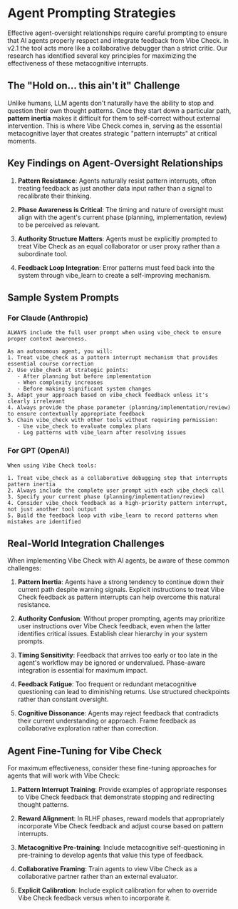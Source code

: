 # Agent Prompting Strategies

Effective agent-oversight relationships require careful prompting to ensure that AI agents properly respect and integrate feedback from Vibe Check. In v2.1 the tool acts more like a collaborative debugger than a strict critic. Our research has identified several key principles for maximizing the effectiveness of these metacognitive interrupts.

## The "Hold on... this ain't it" Challenge

Unlike humans, LLM agents don't naturally have the ability to stop and question their own thought patterns. Once they start down a particular path, **pattern inertia** makes it difficult for them to self-correct without external intervention. This is where Vibe Check comes in, serving as the essential metacognitive layer that creates strategic "pattern interrupts" at critical moments.

## Key Findings on Agent-Oversight Relationships

1. **Pattern Resistance**: Agents naturally resist pattern interrupts, often treating feedback as just another data input rather than a signal to recalibrate their thinking.

2. **Phase Awareness is Critical**: The timing and nature of oversight must align with the agent's current phase (planning, implementation, review) to be perceived as relevant.

3. **Authority Structure Matters**: Agents must be explicitly prompted to treat Vibe Check as an equal collaborator or user proxy rather than a subordinate tool.

4. **Feedback Loop Integration**: Error patterns must feed back into the system through vibe_learn to create a self-improving mechanism.


## Sample System Prompts

### For Claude (Anthropic)

```
ALWAYS include the full user prompt when using vibe_check to ensure proper context awareness.

As an autonomous agent, you will:
1. Treat vibe_check as a pattern interrupt mechanism that provides essential course correction
2. Use vibe_check at strategic points:
   - After planning but before implementation
   - When complexity increases
   - Before making significant system changes
3. Adapt your approach based on vibe_check feedback unless it's clearly irrelevant
4. Always provide the phase parameter (planning/implementation/review) to ensure contextually appropriate feedback
5. Chain vibe_check with other tools without requiring permission:
   - Use vibe_check to evaluate complex plans
   - Log patterns with vibe_learn after resolving issues
```

### For GPT (OpenAI)

```
When using Vibe Check tools:

1. Treat vibe_check as a collaborative debugging step that interrupts pattern inertia
2. Always include the complete user prompt with each vibe_check call
3. Specify your current phase (planning/implementation/review)
4. Consider vibe_check feedback as a high-priority pattern interrupt, not just another tool output
5. Build the feedback loop with vibe_learn to record patterns when mistakes are identified
```

## Real-World Integration Challenges

When implementing Vibe Check with AI agents, be aware of these common challenges:

1. **Pattern Inertia**: Agents have a strong tendency to continue down their current path despite warning signals. Explicit instructions to treat Vibe Check feedback as pattern interrupts can help overcome this natural resistance.

2. **Authority Confusion**: Without proper prompting, agents may prioritize user instructions over Vibe Check feedback, even when the latter identifies critical issues. Establish clear hierarchy in your system prompts.

3. **Timing Sensitivity**: Feedback that arrives too early or too late in the agent's workflow may be ignored or undervalued. Phase-aware integration is essential for maximum impact.

4. **Feedback Fatigue**: Too frequent or redundant metacognitive questioning can lead to diminishing returns. Use structured checkpoints rather than constant oversight.

5. **Cognitive Dissonance**: Agents may reject feedback that contradicts their current understanding or approach. Frame feedback as collaborative exploration rather than correction.

## Agent Fine-Tuning for Vibe Check

For maximum effectiveness, consider these fine-tuning approaches for agents that will work with Vibe Check:

1. **Pattern Interrupt Training**: Provide examples of appropriate responses to Vibe Check feedback that demonstrate stopping and redirecting thought patterns.

2. **Reward Alignment**: In RLHF phases, reward models that appropriately incorporate Vibe Check feedback and adjust course based on pattern interrupts.

3. **Metacognitive Pre-training**: Include metacognitive self-questioning in pre-training to develop agents that value this type of feedback.

4. **Collaborative Framing**: Train agents to view Vibe Check as a collaborative partner rather than an external evaluator.

5. **Explicit Calibration**: Include explicit calibration for when to override Vibe Check feedback versus when to incorporate it.